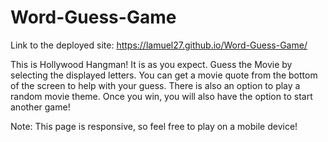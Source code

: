 # Word-Guess-Game

Link to the deployed site:
https://lamuel27.github.io/Word-Guess-Game/

This is Hollywood Hangman! It is as you expect. Guess the Movie by selecting the displayed letters. You can get a movie quote from the bottom of the screen to help with your guess. There is also an option to play a random movie theme. Once you win, you will also have the option to start another game!

Note: This page is responsive, so feel free to play on a mobile device!
